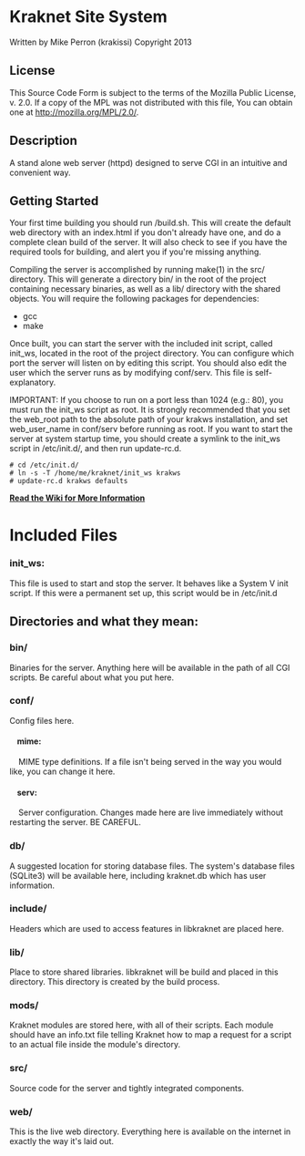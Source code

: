 # Kraknet Site System
Written by Mike Perron (krakissi)
Copyright 2013

## License
This Source Code Form is subject to the terms of the Mozilla Public
License, v. 2.0. If a copy of the MPL was not distributed with this
file, You can obtain one at http://mozilla.org/MPL/2.0/.

## Description
A stand alone web server (httpd) designed to serve CGI in an intuitive and
convenient way.


## Getting Started
Your first time building you should run /build.sh. This will create the default
web directory with an index.html if you don't already have one, and do a
complete clean build of the server. It will also check to see if you have the
required tools for building, and alert you if you're missing anything.

Compiling the server is accomplished by running make(1) in the src/ directory.
This will generate a directory bin/ in the root of the project containing
necessary binaries, as well as a lib/ directory with the shared objects. You
will require the following packages for dependencies:
-	gcc
-	make

Once built, you can start the server with the included init script, called
init_ws, located in the root of the project directory. You can configure which
port the server will listen on by editing this script. You should also edit the
user which the server runs as by modifying conf/serv. This file is
self-explanatory.

IMPORTANT: If you choose to run on a port less than 1024 (e.g.: 80), you must
run the init_ws script as root. It is strongly recommended that you set the
web_root path to the absolute path of your krakws installation, and set
web_user_name in conf/serv before running as root. If you want to start the
server at system startup time, you should create a symlink to the init_ws script
in /etc/init.d/, and then run update-rc.d.

    # cd /etc/init.d/
	# ln -s -T /home/me/kraknet/init_ws krakws
	# update-rc.d krakws defaults

[**Read the Wiki for More Information**](https://github.com/krakissi/kraknet/wiki)

# Included Files
### init_ws:
This file is used to start and stop the server. It behaves like a System V
init script. If this were a permanent set up, this script would be in
/etc/init.d

## Directories and what they mean:
### bin/
Binaries for the server. Anything here will be available in the path of
all CGI scripts. Be careful about what you put here.

### conf/
Config files here.

#### &nbsp;&nbsp;&nbsp;&nbsp;mime:
&nbsp;&nbsp;&nbsp;&nbsp;MIME type definitions. If a file isn't being served in the way
you would like, you can change it here.

#### &nbsp;&nbsp;&nbsp;&nbsp;serv:
&nbsp;&nbsp;&nbsp;&nbsp;Server configuration. Changes made here are live immediately
without restarting the server. BE CAREFUL.

### db/
A suggested location for storing database files. The system's database
files (SQLite3) will be available here, including kraknet.db which has
user information.

### include/
Headers which are used to access features in libkraknet are placed here.

### lib/
Place to store shared libraries. libkraknet will be build and placed in this
directory. This directory is created by the build process.

### mods/
Kraknet modules are stored here, with all of their scripts. Each module
should have an info.txt file telling Kraknet how to map a request for a
script to an actual file inside the module's directory.

### src/
Source code for the server and tightly integrated components.

### web/
This is the live web directory. Everything here is available on the
internet in exactly the way it's laid out.
